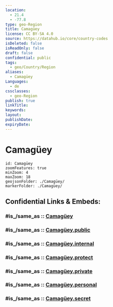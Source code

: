 ```yaml
---
location:
  - 21.4
  - -77.8
type: geo-Region
title: Camagüey
license: CC BY-SA 4.0
source: https://datahub.io/core/country-codes
isDeleted: false
isReadOnly: false
draft: false
confidential: public
tags:
  - geo/Country/Region
aliases:
  - Camagüey
Languages:
  - de
cssclasses:
  - geo-Region
publish: true
linkTitle:
keywords:
layout:
publishDate:
expiryDate:
---
```


# Camagüey

```leaflet
id: Camagüey
zoomFeatures: true 
minZoom: 4 
maxZoom: 18
geojsonFolder: ./Camagüey/
markerFolder: ./Camagüey/
```


## Confidential Links & Embeds: 

### #is_/same_as :: [Camagüey](/_Standards/Earth/Continent/America~Caribbean/Cuba/provinces~Cuba/Camagüey.md) 

### #is_/same_as :: [Camagüey.public](/_public/Earth/Continent/America~Caribbean/Cuba/provinces~Cuba/Camagüey.public.md) 

### #is_/same_as :: [Camagüey.internal](/_internal/Earth/Continent/America~Caribbean/Cuba/provinces~Cuba/Camagüey.internal.md) 

### #is_/same_as :: [Camagüey.protect](/_protect/Earth/Continent/America~Caribbean/Cuba/provinces~Cuba/Camagüey.protect.md) 

### #is_/same_as :: [Camagüey.private](/_private/Earth/Continent/America~Caribbean/Cuba/provinces~Cuba/Camagüey.private.md) 

### #is_/same_as :: [Camagüey.personal](/_personal/Earth/Continent/America~Caribbean/Cuba/provinces~Cuba/Camagüey.personal.md) 

### #is_/same_as :: [Camagüey.secret](/_secret/Earth/Continent/America~Caribbean/Cuba/provinces~Cuba/Camagüey.secret.md)

